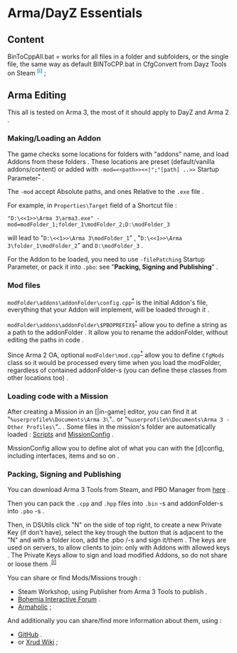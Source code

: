 
# Arma/DayZ Essentials

## Content

BinToCppAll.bat = works for all files in a folder and subfolders, or the single file, the same way as default BINToCPP.bat in CfgConvert from Dayz Tools on Steam <sup title="(put it in `DayZ Tools\Bin\CfgConvert` folder and drag the target file/folder on it)" style="color:dodgerBlue;">__[i]__</sup> ;

## Arma Editing

This all is tested on Arma 3, the most of it should apply to DayZ and Arma 2 .

### Making/Loading an Addon

The game checks some locations for folders with "addons" name, and load Addons from these folders . These locations are preset (default/vanilla addons/content) or added with `-mod=<<path>><<|";"[path] ..>>` Startup Parameter<sup>[*](https://community.bistudio.com/wiki/Category:Startup_Parameters)</sup> .

The `-mod` accept Absolute paths, and ones Relative to the `.exe` file .

For example, in `Properties\Target` field of a Shortcut file :
```
"D:\<<1>>\Arma 3\arma3.exe" -mod=modFolder_1;folder_1\modFolder_2;D:\modFolder_3
```
will lead to "`D:\<<1>>\Arma 3\modFolder_1`" , "`D:\<<1>>\Arma 3\folder_1\modFolder_2`" and `D:\modFolder_3` .

For the Addon to be loaded, you need to use `-filePatching` Startup Parameter, or pack it into `.pbo`: see "**Packing, Signing and Publishing**" .

### Mod files

`modFolder\addons\addonFolder\config.cpp`<sup>[*](https://community.bistudio.com/wiki/Config.cpp/bin_File_Format)</sup> is the initial Addon's file, everything that your Addon will implement, will be loaded through it .

`modFolder\addons\addonFolder\$PBOPREFIX$`<sup>[*](https://community.bistudio.com/wiki/PBOPREFIX)</sup> allow you to define a string as a path to the addonFolder . It allow you to rename the addonFolder, without editing the paths in code .

Since Arma 2 OA, optional `modFolder\mod.cpp`<sup>[*](https://community.bistudio.com/wiki/Mod.cpp/bin_File_Format)</sup> allow you to define `CfgMods` class so it would be processed every time when you load the modFolder, regardless of contained addonFolder-s (you can define these classes from other locations too) .

### Loading code with a Mission

After creating a Mission in an [|in-game] editor, you can find it at "`%userprofile%\Documents\Arma 3\`".. or "`%userprofile%\Documents\Arma 3 - Other Profiles\`".. . Some files in the mission's folder are automatically loaded : [Scripts](https://community.bistudio.com/wiki/Event_Scripts#init.sqf) and [MissionConfig](https://community.bistudio.com/wiki/Description.ext) .

MissionConfig allow you to define alot of what you can with the [d]config, including interfaces, items and so on .

### Packing, Signing and Publishing

You can download Arma 3 Tools from Steam, and PBO Manager from [here](http://www.armaholic.com/page.php?id=16369) .  

Then you can pack the `.cpp` and `.hpp` files into `.bin` -s and addonFolder-s into `.pbo` -s .

Then, in DSUtils click "N" on the side of top right, to create a new Private Key (if don't have), select the key trough the button that is adjacent to the "N" and with a folder icon, add the .pbo /-s and sign it/them . The keys are used on servers, to allow clients to join: only with Addons with allowed keys . The Private Keys allow to sign and load modified Addons, so do not share or loose them .<sup>[[i]](https://community.bistudio.com/wiki/ArmA:_Addon_Signatures)</sup>

You can share or find Mods/Missions trough :
* Steam Workshop, using Publisher from Arma 3 Tools to publish .
* [Bohemia Interactive Forum](https://forums.bohemia.net/forums/forum/156-arma-3-addons-mods-complete/) .
* [Armaholic](http://www.armaholic.com/) ;

And additionally you can share/find more information about them, using :
* [GitHub](https://github.com/) .
* or [Xrud Wiki](https://xrud.fandom.com/wiki/Category:Arma) ;
